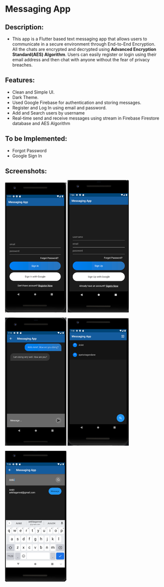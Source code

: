 # Messaging App


## Description:
- This app is a Flutter based text messaging app that allows users to communicate in a secure environment through End-to-End Encryption. All the chats are encrypted and decrypted using **Advanced Encryption Standard(AES) Algorithm**. Users can easily register or login using their email address and then chat with anyone without the fear of privacy breaches.

## Features:
- Clean and Simple UI.
- Dark Theme.
- Used Google Firebase for authentication and storing messages.
- Register and Log In using email and password.
- Add and Search users by username
- Real-time send and receive messages using stream in Firebase Firestore database and AES Algorithm

## To be Implemented:
- Forgot Password
- Google Sign In

## Screenshots:

<img src="screenshots/SignIn.png" width="200">      <img src="screenshots/SignUp.png" width="200">

<img src="screenshots/ChatPage.png" width="200">    <img src="screenshots/ChatRoom.png" width="200">

<img src="screenshots/Search.png" width="200">
